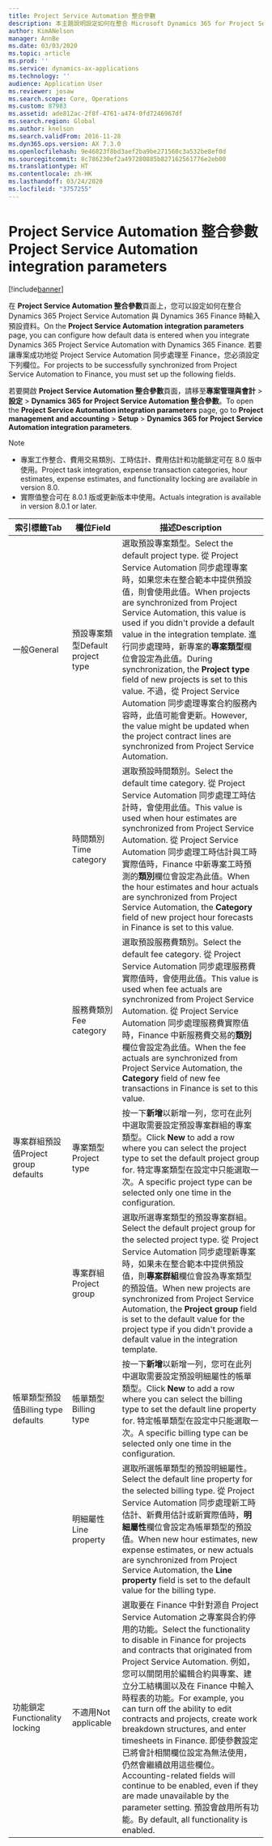 ```yaml
---
title: Project Service Automation 整合參數
description: 本主題說明設定如何在整合 Microsoft Dynamics 365 for Project Service Automation 與 Microsoft Dynamics 365 Finance 時輸入預設資料的方法。
author: KimANelson
manager: AnnBe
ms.date: 03/03/2020
ms.topic: article
ms.prod: ''
ms.service: dynamics-ax-applications
ms.technology: ''
audience: Application User
ms.reviewer: josaw
ms.search.scope: Core, Operations
ms.custom: 87983
ms.assetid: ade812ac-2f8f-4761-a474-0fd7246967df
ms.search.region: Global
ms.author: knelson
ms.search.validFrom: 2016-11-28
ms.dyn365.ops.version: AX 7.3.0
ms.openlocfilehash: 9e46823f8bd3aef2ba9be271560c3a532be8ef0d
ms.sourcegitcommit: 8c786230ef2a497280885b827162561776e2eb00
ms.translationtype: HT
ms.contentlocale: zh-HK
ms.lasthandoff: 03/24/2020
ms.locfileid: "3757255"
---
```

# <a name="project-service-automation-integration-parameters"></a><span data-ttu-id="3bf19-103">Project Service Automation 整合參數</span><span class="sxs-lookup"><span data-stu-id="3bf19-103">Project Service Automation integration parameters</span></span>

[!include[banner](../includes/banner.md)]

<span data-ttu-id="3bf19-104">在 **Project Service Automation 整合參數**頁面上，您可以設定如何在整合 Dynamics 365 Project Service Automation 與 Dynamics 365 Finance 時輸入預設資料。</span><span class="sxs-lookup"><span data-stu-id="3bf19-104">On the **Project Service Automation integration parameters** page, you can configure how default data is entered when you integrate Dynamics 365 Project Service Automation with Dynamics 365 Finance.</span></span> <span data-ttu-id="3bf19-105">若要讓專案成功地從 Project Service Automation 同步處理至 Finance，您必須設定下列欄位。</span><span class="sxs-lookup"><span data-stu-id="3bf19-105">For projects to be successfully synchronized from Project Service Automation to Finance, you must set up the following fields.</span></span>

<span data-ttu-id="3bf19-106">若要開啟 **Project Service Automation 整合參數**頁面，請移至**專案管理與會計** \> **設定** \> **Dynamics 365 for Project Service Automation 整合參數**。</span><span class="sxs-lookup"><span data-stu-id="3bf19-106">To open the **Project Service Automation integration parameters** page, go to **Project management and accounting** \> **Setup** \> **Dynamics 365 for Project Service Automation integration parameters**.</span></span> 

> [!NOTE]
> - <span data-ttu-id="3bf19-107">專案工作整合、費用交易類別、工時估計、費用估計和功能鎖定可在 8.0 版中使用。</span><span class="sxs-lookup"><span data-stu-id="3bf19-107">Project task integration, expense transaction categories, hour estimates, expense estimates, and functionality locking are available in version 8.0.</span></span>
> - <span data-ttu-id="3bf19-108">實際值整合可在 8.0.1 版或更新版本中使用。</span><span class="sxs-lookup"><span data-stu-id="3bf19-108">Actuals integration is available in version 8.0.1 or later.</span></span>


| <span data-ttu-id="3bf19-109">索引標籤</span><span class="sxs-lookup"><span data-stu-id="3bf19-109">Tab</span></span>                    | <span data-ttu-id="3bf19-110">欄位</span><span class="sxs-lookup"><span data-stu-id="3bf19-110">Field</span></span>                | <span data-ttu-id="3bf19-111">描述</span><span class="sxs-lookup"><span data-stu-id="3bf19-111">Description</span></span> |
|------------------------|----------------------|-------------|
| <span data-ttu-id="3bf19-112">一般</span><span class="sxs-lookup"><span data-stu-id="3bf19-112">General</span></span>                | <span data-ttu-id="3bf19-113">預設專案類型</span><span class="sxs-lookup"><span data-stu-id="3bf19-113">Default project type</span></span> | <span data-ttu-id="3bf19-114">選取預設專案類型。</span><span class="sxs-lookup"><span data-stu-id="3bf19-114">Select the default project type.</span></span> <span data-ttu-id="3bf19-115">從 Project Service Automation 同步處理專案時，如果您未在整合範本中提供預設值，則會使用此值。</span><span class="sxs-lookup"><span data-stu-id="3bf19-115">When projects are synchronized from Project Service Automation, this value is used if you didn't provide a default value in the integration template.</span></span> <span data-ttu-id="3bf19-116">進行同步處理時，新專案的**專案類型**欄位會設定為此值。</span><span class="sxs-lookup"><span data-stu-id="3bf19-116">During synchronization, the **Project type** field of new projects is set to this value.</span></span> <span data-ttu-id="3bf19-117">不過，從 Project Service Automation 同步處理專案合約服務內容時，此值可能會更新。</span><span class="sxs-lookup"><span data-stu-id="3bf19-117">However, the value might be updated when the project contract lines are synchronized from Project Service Automation.</span></span> |
|                        | <span data-ttu-id="3bf19-118">時間類別</span><span class="sxs-lookup"><span data-stu-id="3bf19-118">Time category</span></span>        | <span data-ttu-id="3bf19-119">選取預設時間類別。</span><span class="sxs-lookup"><span data-stu-id="3bf19-119">Select the default time category.</span></span> <span data-ttu-id="3bf19-120">從 Project Service Automation 同步處理工時估計時，會使用此值。</span><span class="sxs-lookup"><span data-stu-id="3bf19-120">This value is used when hour estimates are synchronized from Project Service Automation.</span></span> <span data-ttu-id="3bf19-121">從 Project Service Automation 同步處理工時估計與工時實際值時，Finance 中新專案工時預測的**類別**欄位會設定為此值。</span><span class="sxs-lookup"><span data-stu-id="3bf19-121">When the hour estimates and hour actuals are synchronized from Project Service Automation, the **Category** field of new project hour forecasts in Finance is set to this value.</span></span> |
|                        | <span data-ttu-id="3bf19-122">服務費類別</span><span class="sxs-lookup"><span data-stu-id="3bf19-122">Fee category</span></span>         | <span data-ttu-id="3bf19-123">選取預設服務費類別。</span><span class="sxs-lookup"><span data-stu-id="3bf19-123">Select the default fee category.</span></span> <span data-ttu-id="3bf19-124">從 Project Service Automation 同步處理服務費實際值時，會使用此值。</span><span class="sxs-lookup"><span data-stu-id="3bf19-124">This value is used when fee actuals are synchronized from Project Service Automation.</span></span> <span data-ttu-id="3bf19-125">從 Project Service Automation 同步處理服務費實際值時，Finance 中新服務費交易的**類別**欄位會設定為此值。</span><span class="sxs-lookup"><span data-stu-id="3bf19-125">When the fee actuals are synchronized from Project Service Automation, the **Category** field of new fee transactions in Finance is set to this value.</span></span> |
| <span data-ttu-id="3bf19-126">專案群組預設值</span><span class="sxs-lookup"><span data-stu-id="3bf19-126">Project group defaults</span></span> | <span data-ttu-id="3bf19-127">專案類型</span><span class="sxs-lookup"><span data-stu-id="3bf19-127">Project type</span></span>         | <span data-ttu-id="3bf19-128">按一下**新增**以新增一列，您可在此列中選取需要設定預設專案群組的專案類型。</span><span class="sxs-lookup"><span data-stu-id="3bf19-128">Click **New** to add a row where you can select the project type to set the default project group for.</span></span> <span data-ttu-id="3bf19-129">特定專案類型在設定中只能選取一次。</span><span class="sxs-lookup"><span data-stu-id="3bf19-129">A specific project type can be selected only one time in the configuration.</span></span> |
|                        | <span data-ttu-id="3bf19-130">專案群組</span><span class="sxs-lookup"><span data-stu-id="3bf19-130">Project group</span></span>        | <span data-ttu-id="3bf19-131">選取所選專案類型的預設專案群組。</span><span class="sxs-lookup"><span data-stu-id="3bf19-131">Select the default project group for the selected project type.</span></span> <span data-ttu-id="3bf19-132">從 Project Service Automation 同步處理新專案時，如果未在整合範本中提供預設值，則**專案群組**欄位會設為專案類型的預設值。</span><span class="sxs-lookup"><span data-stu-id="3bf19-132">When new projects are synchronized from Project Service Automation, the **Project group** field is set to the default value for the project type if you didn't provide a default value in the integration template.</span></span> |
| <span data-ttu-id="3bf19-133">帳單類型預設值</span><span class="sxs-lookup"><span data-stu-id="3bf19-133">Billing type defaults</span></span>  | <span data-ttu-id="3bf19-134">帳單類型</span><span class="sxs-lookup"><span data-stu-id="3bf19-134">Billing type</span></span>         | <span data-ttu-id="3bf19-135">按一下**新增**以新增一列，您可在此列中選取需要設定預設明細屬性的帳單類型。</span><span class="sxs-lookup"><span data-stu-id="3bf19-135">Click **New** to add a row where you can select the billing type to set the default line property for.</span></span> <span data-ttu-id="3bf19-136">特定帳單類型在設定中只能選取一次。</span><span class="sxs-lookup"><span data-stu-id="3bf19-136">A specific billing type can be selected only one time in the configuration.</span></span> |
|                        | <span data-ttu-id="3bf19-137">明細屬性</span><span class="sxs-lookup"><span data-stu-id="3bf19-137">Line property</span></span>        | <span data-ttu-id="3bf19-138">選取所選帳單類型的預設明細屬性。</span><span class="sxs-lookup"><span data-stu-id="3bf19-138">Select the default line property for the selected billing type.</span></span> <span data-ttu-id="3bf19-139">從 Project Service Automation 同步處理新工時估計、新費用估計或新實際值時，**明細屬性**欄位會設定為帳單類型的預設值。</span><span class="sxs-lookup"><span data-stu-id="3bf19-139">When new hour estimates, new expense estimates, or new actuals are synchronized from Project Service Automation, the **Line property** field is set to the default value for the billing type.</span></span> |
| <span data-ttu-id="3bf19-140">功能鎖定</span><span class="sxs-lookup"><span data-stu-id="3bf19-140">Functionality locking</span></span>  | <span data-ttu-id="3bf19-141">不適用</span><span class="sxs-lookup"><span data-stu-id="3bf19-141">Not applicable</span></span>       | <span data-ttu-id="3bf19-142">選取要在 Finance 中針對源自 Project Service Automation 之專案與合約停用的功能。</span><span class="sxs-lookup"><span data-stu-id="3bf19-142">Select the functionality to disable in Finance for projects and contracts that originated from Project Service Automation.</span></span> <span data-ttu-id="3bf19-143">例如，您可以關閉用於編輯合約與專案、建立分工結構圖以及在 Finance 中輸入時程表的功能。</span><span class="sxs-lookup"><span data-stu-id="3bf19-143">For example, you can turn off the ability to edit contracts and projects, create work breakdown structures, and enter timesheets in Finance.</span></span> <span data-ttu-id="3bf19-144">即使參數設定已將會計相關欄位設定為無法使用，仍然會繼續啟用這些欄位。</span><span class="sxs-lookup"><span data-stu-id="3bf19-144">Accounting-related fields will continue to be enabled, even if they are made unavailable by the parameter setting.</span></span> <span data-ttu-id="3bf19-145">預設會啟用所有功能。</span><span class="sxs-lookup"><span data-stu-id="3bf19-145">By default, all functionality is enabled.</span></span> |
